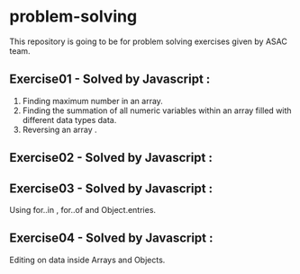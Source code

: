 # problem-solving
This repository is going to be for problem solving exercises given by ASAC team.

## Exercise01 - Solved by Javascript :
1. Finding maximum number in an array.
2. Finding the summation of all numeric variables within an array filled with different data types data.
3. Reversing an array . 

## Exercise02 - Solved by Javascript :


## Exercise03 - Solved by Javascript :
Using for..in , for..of and Object.entries. 

## Exercise04 - Solved by Javascript :
Editing on data inside Arrays and Objects. 
